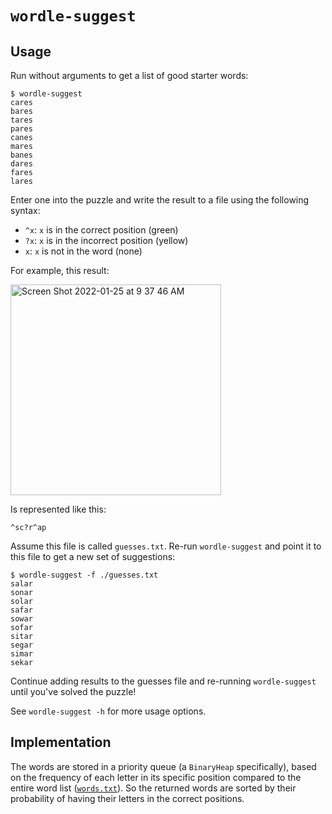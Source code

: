 # `wordle-suggest`

## Usage

Run without arguments to get a list of good starter words:

```shell
$ wordle-suggest
cares
bares
tares
pares
canes
mares
banes
dares
fares
lares
```

Enter one into the puzzle and write the result to a file using the following
syntax:

- `^x`: `x` is in the correct position (green)
- `?x`: `x` is in the incorrect position (yellow)
- `x`: `x` is not in the word (none)

For example, this result:

<img width="337" alt="Screen Shot 2022-01-25 at 9 37 46 AM" src="https://user-images.githubusercontent.com/566993/151033991-a088eb62-5515-4ca4-bcb1-b83bd3f48f10.png">

Is represented like this:

```
^sc?r^ap
```

Assume this file is called `guesses.txt`. Re-run `wordle-suggest` and point it
to this file to get a new set of suggestions:

```shell
$ wordle-suggest -f ./guesses.txt
salar
sonar
solar
safar
sowar
sofar
sitar
segar
simar
sekar
```

Continue adding results to the guesses file and re-running `wordle-suggest`
until you've solved the puzzle!

See `wordle-suggest -h` for more usage options.

## Implementation

The words are stored in a priority queue (a `BinaryHeap` specifically), based
on the frequency of each letter in its specific position compared to the entire
word list ([`words.txt`](/words.txt)). So the returned words are sorted by
their probability of having their letters in the correct positions.
